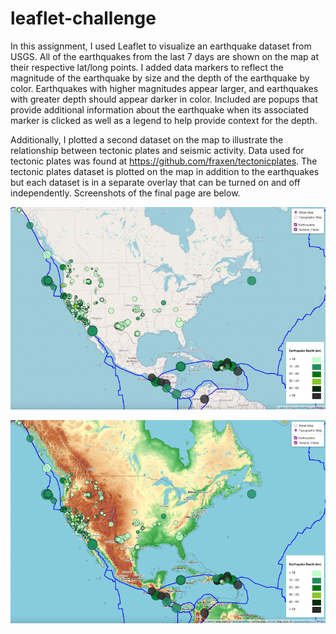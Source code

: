 # leaflet-challenge

In this assignment, I used Leaflet to visualize an earthquake dataset from USGS. All of the earthquakes from the last 7 days are shown on the map at their respective lat/long points. I added data markers to reflect the magnitude of the earthquake by size and the depth of the earthquake by color. Earthquakes with higher magnitudes appear larger, and earthquakes with greater depth should appear darker in color. Included are popups that provide additional information about the earthquake when its associated marker is clicked as well as a legend to help provide context for the depth.

Additionally, I plotted a second dataset on the map to illustrate the relationship between tectonic plates and seismic activity. Data used for tectonic plates was found at https://github.com/fraxen/tectonicplates. The tectonic plates dataset is plotted on the map in addition to the earthquakes but each dataset is in a separate overlay that can be turned on and off independently. Screenshots of the final page are below.


![street](imgs/street.png)

![topo](imgs/topo.png)